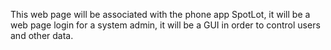 This web page will be associated with the phone app SpotLot, it will be a web page login for a system admin, it will be a GUI in order to control users and other data.
